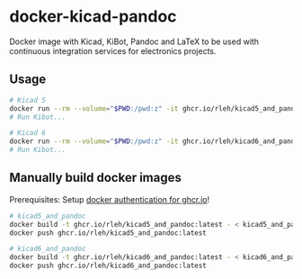 # docker-kicad-pandoc

Docker image with Kicad, KiBot, Pandoc and LaTeX to be used with continuous integration services for electronics projects.

## Usage

```bash
# Kicad 5
docker run --rm --volume="$PWD:/pwd:z" -it ghcr.io/rleh/kicad5_and_pandoc:latest
# Run Kibot...

# Kicad 6
docker run --rm --volume="$PWD:/pwd:z" -it ghcr.io/rleh/kicad6_and_pandoc:latest
# Run Kibot...
```

## Manually build docker images

Prerequisites: Setup [docker authentication for ghcr.io](https://docs.github.com/en/packages/working-with-a-github-packages-registry/working-with-the-container-registry#authenticating-to-the-container-registry)!

```bash
# kicad5_and_pandoc
docker build -t ghcr.io/rleh/kicad5_and_pandoc:latest - < kicad5_and_pandoc.Dockerfile
docker push ghcr.io/rleh/kicad5_and_pandoc:latest

# kicad6_and_pandoc
docker build -t ghcr.io/rleh/kicad6_and_pandoc:latest - < kicad6_and_pandoc.Dockerfile
docker push ghcr.io/rleh/kicad6_and_pandoc:latest
```
